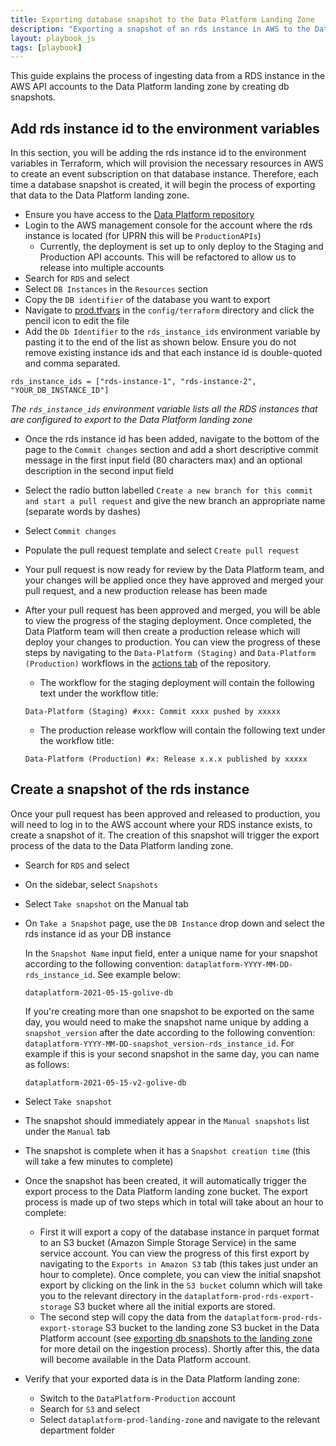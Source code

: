 ```yaml
---
title: Exporting database snapshot to the Data Platform Landing Zone
description: "Exporting a snapshot of an rds instance in AWS to the DataPlatform landing zone"
layout: playbook_js
tags: [playbook]
---
```


This guide explains the process of ingesting data from a RDS instance in the AWS API accounts to the Data Platform landing zone by creating db snapshots.

## Add rds instance id to the environment variables

In this section, you will be adding the rds instance id to the environment variables in Terraform, which will provision the necessary resources in AWS to create an event subscription on that database instance. Therefore, each time a database snapshot is created, it will begin the process of exporting that data to the Data Platform landing zone.

- Ensure you have access to the [Data Platform repository](https://github.com/LBHackney-IT/data-platform/)
- Login to the AWS management console for the account where the rds instance is located (for UPRN this will be `ProductionAPIs`)
  - Currently, the deployment is set up to only deploy to the Staging and Production API accounts. This will be refactored to allow us to release into multiple accounts
- Search for `RDS` and select
- Select `DB Instances` in the `Resources` section
- Copy the `DB identifier` of the database you want to export
- Navigate to [prod.tfvars](https://github.com/LBHackney-IT/Data-Platform/blob/main/config/terraform/prod.tfvars#L12) in the `config/terraform` directory and click the pencil icon to edit the file
- Add the `Db Identifier` to the `rds_instance_ids` environment variable by pasting it to the end of the list as shown below. Ensure you do not remove existing instance ids and that each instance id is double-quoted and comma separated.

```
rds_instance_ids = ["rds-instance-1", "rds-instance-2", "YOUR_DB_INSTANCE_ID"]
```

_The `rds_instance_ids` environment variable lists all the RDS instances that are configured to export to the Data Platform landing zone_

- Once the rds instance id has been added, navigate to the bottom of the page to the `Commit changes` section and add a short descriptive commit message in the first input field (80 characters max) and an optional description in the second input field
- Select the radio button labelled `Create a new branch for this commit and start a pull request` and give the new branch an appropriate name (separate words by dashes)
- Select `Commit changes`
- Populate the pull request template and select `Create pull request`
- Your pull request is now ready for review by the Data Platform team, and your changes will be applied once they have approved and merged your pull request, and a new production release has been made
- After your pull request has been approved and merged, you will be able to view the progress of the staging deployment. Once completed, the Data Platform team will then create a production release which will deploy your changes to production. You can view the progress of these steps by navigating to the `Data-Platform (Staging)` and `Data-Platform (Production)` workflows in the [actions tab](https://github.com/LBHackney-IT/Data-Platform/actions) of the repository.

  - The workflow for the staging deployment will contain the following text under the workflow title:

  ```
  Data-Platform (Staging) #xxx: Commit xxxx pushed by xxxxx
  ```

  - The production release workflow will contain the following text under the workflow title:

  ```
  Data-Platform (Production) #x: Release x.x.x published by xxxxx
  ```

## Create a snapshot of the rds instance

Once your pull request has been approved and released to production, you will need to log in to the AWS account where your RDS instance exists, to create a snapshot of it. The creation of this snapshot will trigger the export process of the data to the Data Platform landing zone.

- Search for `RDS` and select
- On the sidebar, select `Snapshots`
- Select `Take snapshot` on the Manual tab
- On `Take a Snapshot` page, use the `DB Instance` drop down and select the rds instance id as your DB instance

  In the `Snapshot Name` input field, enter a unique name for your snapshot according to the following convention: `dataplatform-YYYY-MM-DD-rds_instance_id`. See example below:

  ```
  dataplatform-2021-05-15-golive-db
  ```

  If you're creating more than one snapshot to be exported on the same day, you would need to make the snapshot name unique by adding a `snapshot_version` after the date according to the following convention: `dataplatform-YYYY-MM-DD-snapshot_version-rds_instance_id`. For example if this is your second snapshot in the same day, you can name as follows:

  ```
  dataplatform-2021-05-15-v2-golive-db
  ```

- Select `Take snapshot`
- The snapshot should immediately appear in the `Manual snapshots` list under the `Manual` tab
- The snapshot is complete when it has a `Snapshot creation time` (this will take a few minutes to complete)
- Once the snapshot has been created, it will automatically trigger the export process to the Data Platform landing zone bucket. The export process is made up of two steps which in total will take about an hour to complete:
  - First it will export a copy of the database instance in parquet format to an S3 bucket (Amazon Simple Storage Service) in the same service account. You can view the progress of this first export by navigating to the `Exports in Amazon S3` tab (this takes just under an hour to complete). Once complete, you can view the initial snapshot export by clicking on the link in the `S3 bucket` column which will take you to the relevant directory in the `dataplatform-prod-rds-export-storage` S3 bucket where all the initial exports are stored.
  - The second step will copy the data from the `dataplatform-prod-rds-export-storage` S3 bucket to the landing zone S3 bucket in the Data Platform account (see [exporting db snapshots to the landing zone](http://playbook.hackney.gov.uk/Data-Platform-Playbook/docs/exporting-snapshot-to-landing-zone/) for more detail on the ingestion process). Shortly after this, the data will become available in the Data Platform account.
- Verify that your exported data is in the Data Platform landing zone:
  - Switch to the `DataPlatform-Production` account
  - Search for `S3` and select
  - Select `dataplatform-prod-landing-zone` and navigate to the relevant department folder
